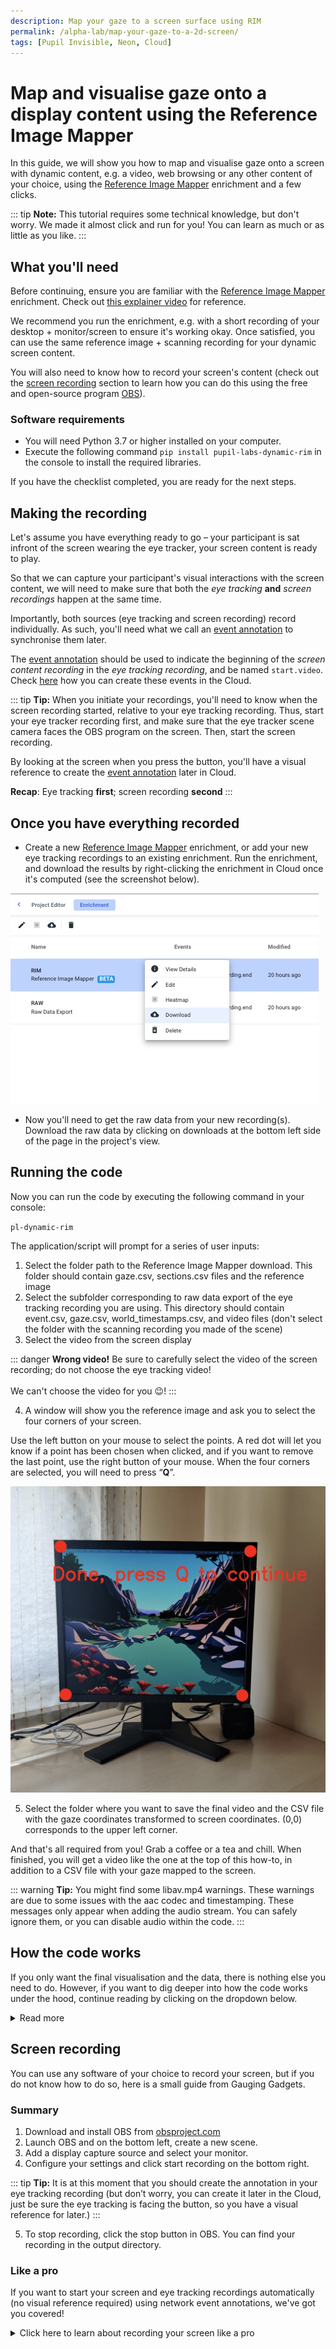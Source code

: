 ```yaml
---
description: Map your gaze to a screen surface using RIM
permalink: /alpha-lab/map-your-gaze-to-a-2d-screen/
tags: [Pupil Invisible, Neon, Cloud]
---
```


# Map and visualise gaze onto a display content using the Reference Image Mapper

<Youtube src="OXIUjIzCplc"/>

In this guide, we will show you how to map and visualise gaze onto a screen with dynamic content, e.g. a video, web browsing or any other content of your choice, using the [Reference Image Mapper](/enrichments/reference-image-mapper) enrichment and a few clicks.

::: tip
**Note:** This tutorial requires some technical knowledge, but don't worry. We made it almost click and run for you! You can learn as much or as little as you like.
:::

## What you'll need

Before continuing, ensure you are familiar with the [Reference Image Mapper](/enrichments/reference-image-mapper) enrichment. Check out [this explainer video](https://www.youtube.com/watch?v=ygqzQEzUIS4&t=56s) for reference.

We recommend you run the enrichment, e.g. with a short recording of your desktop + monitor/screen to ensure it's working okay. Once satisfied, you can use the same reference image + scanning recording for your dynamic screen content.

You will also need to know how to record your screen's content (check out the [screen recording](#Screen-recording) section to learn how you can do this using the free and open-source program [OBS](https://obsproject.com/)).

### Software requirements

- You will need Python 3.7 or higher installed on your computer.
- Execute the following command `pip install pupil-labs-dynamic-rim` in the console to install the required libraries.

If you have the checklist completed, you are ready for the next steps.

## Making the recording

Let's assume you have everything ready to go – your participant is sat infront of the screen wearing the eye tracker, your screen content is ready to play.

So that we can capture your participant's visual interactions with the screen content, we will need to make sure that both the _eye tracking_ **and** _screen recordings_ happen at the same time.

Importantly, both sources (eye tracking and screen recording) record individually. As such, you'll need what we call an [event annotation](/invisible/basic-concepts/events/) to synchronise them later.

The [event annotation](/invisible/basic-concepts/events/) should be used to indicate the beginning of the _screen content recording_ in the _eye tracking recording_, and be named `start.video`.
Check [here](/invisible/basic-concepts/events/) how you can create these events in the Cloud.

::: tip
**Tip:**
When you initiate your recordings, you'll need to know when the screen recording started, relative to your eye tracking recording. Thus, start your eye tracker recording first, and make sure that the eye tracker scene camera faces the OBS program on the screen. Then, start the screen recording.

By looking at the screen when you press the button, you'll have a visual reference to create the [event annotation](/invisible/basic-concepts/events/) later in Cloud.

**Recap**: Eye tracking **first**; screen recording **second**
:::

## Once you have everything recorded

- Create a new [Reference Image Mapper](/enrichments/reference-image-mapper) enrichment, or add your new eye tracking recordings to an existing enrichment. Run the enrichment, and download the results by right-clicking the enrichment in Cloud once it's computed (see the screenshot below).

![Download Reference Image Mapper results](./download_rim.png)

- Now you'll need to get the raw data from your new recording(s). Download the raw data by clicking on downloads at the bottom left side of the page in the project's view.

## Running the code

Now you can run the code by executing the following command in your console:

`pl-dynamic-rim`

The application/script will prompt for a series of user inputs:

1. Select the folder path to the Reference Image Mapper download. This folder should contain gaze.csv, sections.csv files and the reference image
2. Select the subfolder corresponding to raw data export of the eye tracking recording you are using. This directory should contain event.csv, gaze.csv, world_timestamps.csv, and video files (don't select the folder with the scanning recording you made of the scene)
3. Select the video from the screen display

::: danger
**Wrong video!** Be sure to carefully select the video of the screen recording; do not choose the eye tracking video!
<br>
<br>
We can't choose the video for you 😉!
:::

4. A window will show you the reference image and ask you to select the four corners of your screen.

Use the left button on your mouse to select the points. A red dot will let you know if a point has been chosen when clicked, and if you want to remove the last point, use the right button of your mouse. When the four corners are selected, you will need to press “**Q**”.

![Select screen corners](./screen_corners.png)

5. Select the folder where you want to save the final video and the CSV file with the gaze coordinates transformed to screen coordinates. (0,0) corresponds to the upper left corner.

And that's all required from you! Grab a coffee or a tea and chill. When finished, you will get a video like the one at the top of this how-to, in addition to a CSV file with your gaze mapped to the screen.

::: warning
**Tip:**
You might find some libav.mp4 warnings. These warnings are due to some issues with the aac codec and timestamping. These messages only appear when adding the audio stream. You can safely ignore them, or you can disable audio within the code.
:::

## How the code works

If you only want the final visualisation and the data, there is nothing else you need to do. However, if you want to dig deeper into how the code works under the hood, continue reading by clicking on the dropdown below.

<details>
<summary>Read more</summary>
<!-- This is collapsed   -->
<br>
The code is hosted at <a href="https://github.com/pupil-labs/dynamic-rim-module">https://github.com/pupil-labs/dynamic-rim-module</a>.

Navigate to `src/pupil_labs/dynamic_content_on_rim/`. You will first notice that we split the code into several modules. The core functionality is in the script `dynamic_rim.py`. Under the uitools folder, you will find the code used to ask for paths, directories or even to ask for the screen corners. And under the video/read folder is the script to read the timestamps or find a frame for specific timestamps.

In summary, we read the .csv files into Pandas data frames. We use pyav to obtain the timestamps/presentation times for each frame on the videos, and we use OpenCV to get the transformation matrix and apply it to the gaze coordinates. We then merge the data using the timestamps and finally decode the right frames, work with them and encode them again.

You can find below a short description of the main functions.

### Reading timestamps

```python
# on video/read.py
def read_screen_video()
```

This function takes the video path and decodes every frame from the stream, reading their presentation and decoding timestamps and frame index. It returns these values together with an estimate of the frames per second. An optional argument can be given to read audio streams rather than video.

### Merging timestamps

```python
# on dynamic_rim.py
def merge_tables()
```

Once the timestamps files have been read into Pandas Dataframes, we can match them using the function <a href="https://pandas.pydata.org/pandas-docs/version/0.25.0/reference/api/pandas.merge_asof.html"> pd.merge_asof()</a>. The function above (merge_tables) merges all the sources: screen, scene, reference image gaze coordinates, frames indexes, etc., in the proper order so that all of them match in the final video.

### Getting the coordinates of the screen and the perspective transformation

```python
# on uitools/get_corners.py
def pick_point_in_image()
```

Takes the path to the RIM download folder and the number of points to collect. It will use OpenCV to load the reference image to the user, downscale to avoid issues with HDPI screens and save the points selected, giving red dots over the image as feedback.

```python
# on dynamic_rim.py
def get_perspective_transform()
```

With the corners selected, this function uses OpenCV’s function cv2.getPerspectiveTransform to obtain the transformation matrix, which is later applied in the main function using cv2.perspectiveTransform to remap the RIM’s gaze coordinates into screen’s coordinates.

### Saving the video

```python
# on dynamic_rim.py
def save_videos()
```

This function takes care of producing the final resulting video.

```python
# on video/read.py
def get_frame()
```

This function will iterate, look for and decode the frame whose presentation timestamps match those required for that frame.

```python
# on dynamic_rim.py
def prepare_image()
```

With the frame withdrawn in the previous function and converted to an image, the gaze will be plotted on top, it will be resized if needed, and the screen patch will be drawn. The different steps to be performed will depend on the source of the frame.

</details>
<!-- empty line   -->

## Screen recording

You can use any software of your choice to record your screen, but if you do not know how to do so, here is a small guide from Gauging Gadgets.

<Youtube src="_LWwqbHU8L0"/>

### Summary

1. Download and install OBS from [obsproject.com](https://obsproject.com)
2. Launch OBS and on the bottom left, create a new scene.
3. Add a display capture source and select your monitor.
4. Configure your settings and click start recording on the bottom right.

::: tip
**Tip:**
It is at this moment that you should create the annotation in your eye tracking recording (but don’t worry, you can create it later in the Cloud, just be sure the eye tracking is facing the button, so you have a visual reference for later.)
:::

5. To stop recording, click the stop button in OBS. You can find your recording in the output directory.

### Like a pro

If you want to start your screen and eye tracking recordings automatically (no visual reference required) using network event annotations, we've got you covered!

<details>
<summary>Click here to learn about recording your screen like a pro</summary>
<!-- This is collapsed   -->
<br>
Assuming you have <b>OBS</b> installed and correctly set up, you will need to install the <a href="https://github.com/obsproject/obs-websocket"><b>OBS WebSocket plugin</b></a>.
<br>
Follow the installer's instructions, and click on "Tools > obs-websocket Settings" when finished. A pop-up will appear and let you modify the settings. There are two parameters we will need for later, the port and the password.

But for now, let's go back to your Python console and install the following packages:

`pip install simpleobsws pupil-labs-realtime-api`

The first package will help us access the WebSocket API from OBS, and the second is our real-time API wrapper for Python.

Download the script [recording.py](https://raw.githubusercontent.com/pupil-labs/dynamic-rim-module/main/src/pupil_labs/dynamic_content_on_rim/recording/recording.py?token=GHSAT0AAAAAABXIQHJWQYOPFDTO36JXC5N6YZNSEUQ). As you can see, the script uses asynchronous calls to send WebSockets without blocking each other.
Go to lines **76 & 77** and modify them according to the parameters we had in the obs-websocket settings.

- **L76:** `url="ws://localhost:XXXX/"`where XXXX is the port number you use, defaults to 4455.

::: danger
**Do not use 8080!** Pupil Invisible uses this one for the real-time API.
:::

- **L77:** Password -> Obvious, isn't it?

Once everything is set, you only have to run _recording.py_.

This will automatically connect to Pupil Invisible, launch OBS in your system, wait (5s) for it to be fully open, and then send a signal to start recording in OBS along with a "start.video" annotation to your Pupil Invisible.

</details>
<!-- empty line   -->
